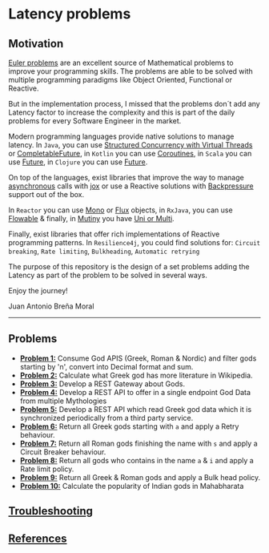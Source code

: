 # Latency problems

## Motivation

[Euler problems](https://projecteuler.net/archives) are an excellent source of Mathematical
problems to improve your programming skills. The problems are able to be solved with multiple
programming paradigms like Object Oriented, Functional or Reactive.

But in the implementation process, I missed that the problems don´t add any Latency factor to
increase the complexity and this is part of the daily problems for every Software Engineer in the market.

Modern programming languages provide native solutions to manage latency.
In `Java`, you can use [Structured Concurrency with Virtual Threads](https://docs.oracle.com/en/java/javase/24/docs/api/java.base/java/util/concurrent/StructuredTaskScope.html) or [CompletableFuture](https://docs.oracle.com/javase/8/docs/api/java/util/concurrent/CompletableFuture.html),
in `Kotlin` you can use [Coroutines](https://kotlinlang.org/docs/reference/coroutines-overview.html),
in `Scala` you can use [Future](https://www.scala-lang.org/api/2.12.3/scala/concurrent/Future.html),
in `Clojure` you can use [Future](https://clojuredocs.org/clojure.core/future).

On top of the languages, exist libraries that improve the way to manage [asynchronous](https://www.reactivemanifesto.org/glossary#Asynchronous) calls with [jox](https://jox.softwaremill.com/latest/index.html) or use a Reactive solutions with   [Backpressure](https://www.reactivemanifesto.org/glossary#Back-Pressure) support out of the box.

In `Reactor` you can use [Mono<T>](https://projectreactor.io/docs/core/release/api/reactor/core/publisher/Mono.html) or
[Flux<T>](https://projectreactor.io/docs/core/release/api/reactor/core/publisher/Flux.html) objects,
in `RxJava`, you can use [Flowable<T>](http://reactivex.io/RxJava/2.x/javadoc/io/reactivex/Flowable.html) & finally, in [Mutiny](https://quarkus.io/guides/mutiny-primer) you have [Uni or Multi](https://smallrye.io/smallrye-mutiny/latest/reference/uni-and-multi/).

Finally, exist libraries that offer rich implementations of Reactive programming patterns.
In `Resilience4j`, you could find solutions for: `Circuit breaking`, `Rate limiting`, `Bulkheading`, `Automatic retrying`

The purpose of this repository is the design of a set problems adding the Latency as part of the problem to be solved in several ways.

Enjoy the journey!

Juan Antonio Breña Moral

---

## Problems

- **[Problem 1:](./docs/problem1/README.md)**  Consume God APIS (Greek, Roman & Nordic) and filter gods starting by 'n', convert into Decimal format and sum.
- **[Problem 2:](./docs/problem2/README.md)**  Calculate what Greek god has more literature in Wikipedia.
- **[Problem 3:](./docs/problem3/README.md)**  Develop a REST Gateway about Gods.
- **[Problem 4:](./docs/problem4/README.md)**  Develop a REST API to offer in a single endpoint God Data from multiple Mythologies
- **[Problem 5:](./docs/problem5/README.md)**  Develop a REST API which read Greek god data which it is synchronized periodically from a third party service.
- **[Problem 6:](./docs/problem6/README.md)**  Return all Greek gods starting with `a` and apply a Retry behaviour.
- **[Problem 7:](./docs/problem7/README.md)**  Return all Roman gods finishing the name with `s` and apply a Circuit Breaker behaviour.
- **[Problem 8:](./docs/problem8/README.md)**  Return all gods who contains in the name `a` & `i` and apply a Rate limit policy.
- **[Problem 9:](./docs/problem9/README.md)**  Return all Greek & Roman gods and apply a Bulk head policy.
- **[Problem 10:](./docs/problem10/README.md)** Calculate the popularity of Indian gods in Mahabharata

## [Troubleshooting](./TROUBLESHOOTING.md)

## [References](./REFERENCES.md)

